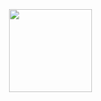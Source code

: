 <div id="header" align="center">
    <img src="https://media.giphy.com/media/3KQFqhgLN9ngkYr0qS/giphy.gif" height="150px" width="auto">
</div>


